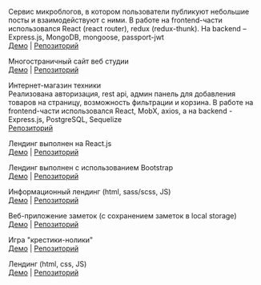 Сервис микроблогов, в котором пользователи публикуют небольшие посты и взаимодействуют с ними. 
В работе на frontend-части использовался React (react router), redux (redux-thunk). На backend –  Express.js, MongoDB, mongoose, passport-jwt   
[Демо](https://svetlanael12.github.io/twits/) | [Репозиторий](https://github.com/svetlanael12/twits)

Многостраничный сайт веб студии  
[Демо](https://svetlanael12.github.io/Create-Studio/) | [Репозиторий](https://github.com/svetlanael12/Create-Studio)

Интернет-магазин техники  
Реализована авторизация, rest api, админ панель для добавления товаров на страницу, возможность фильтрации и корзина. В работе на frontend-части использовался React, MobX, axios, а на backend - Express.js, PostgreSQL, Sequelize  
[Репозиторий](https://github.com/svetlanael12/online-shop)

Лендинг выполнен на React.js   
[Демо](https://svetlanael12.github.io/virtual/) | [Репозиторий](https://github.com/svetlanael12/virtual)

Лендинг выполнен с использованием Bootstrap   
[Демо](https://svetlanael12.github.io/lending-mobileApp/) | [Репозиторий](https://github.com/svetlanael12/lending-mobileApp)

Информационный лендинг (html, sass/scss, JS)  
[Демо](https://svetlanael12.github.io/cloudbudget/) | [Репозиторий](https://github.com/svetlanael12/cloudbudget)

Веб-приложение заметок (с сохранением заметок в local storage)    
[Демо](https://svetlanael12.github.io/notebook/) | [Репозиторий](https://github.com/svetlanael12/notebook)

Игра "крестики-нолики"  
[Демо](https://svetlanael12.github.io/tic-tac-toe/) | [Репозиторий](https://github.com/svetlanael12/tic-tac-toe)

Лендинг (html, сss, JS)  
[Демо](https://svetlanael12.github.io/mq-diplom/) | [Репозиторий](https://github.com/svetlanael12/mq-diplom)
